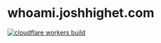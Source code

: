# whoami.joshhighet.com
 
[![cloudflare workers build](https://github.com/joshhighet/whoami/actions/workflows/vf-wrangler-workers.yml/badge.svg)](https://github.com/joshhighet/whoami/actions/workflows/cf-wrangler-workers.yml)
